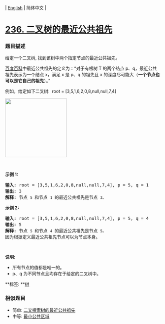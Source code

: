 | [English](README_EN.md) | 简体中文 |

# [236. 二叉树的最近公共祖先](https://leetcode-cn.com/problems/lowest-common-ancestor-of-a-binary-tree)
 ### 题目描述
<p>给定一个二叉树, 找到该树中两个指定节点的最近公共祖先。</p>

<p><a href="https://baike.baidu.com/item/%E6%9C%80%E8%BF%91%E5%85%AC%E5%85%B1%E7%A5%96%E5%85%88/8918834?fr=aladdin" target="_blank">百度百科</a>中最近公共祖先的定义为：&ldquo;对于有根树 T 的两个结点 p、q，最近公共祖先表示为一个结点 x，满足 x 是 p、q 的祖先且 x 的深度尽可能大（<strong>一个节点也可以是它自己的祖先</strong>）。&rdquo;</p>

<p>例如，给定如下二叉树:&nbsp; root =&nbsp;[3,5,1,6,2,0,8,null,null,7,4]</p>

<p><img alt="" src="https://assets.leetcode-cn.com/aliyun-lc-upload/uploads/2018/12/15/binarytree.png" style="height: 190px; width: 200px;"></p>

<p>&nbsp;</p>

<p><strong>示例 1:</strong></p>

<pre><strong>输入:</strong> root = [3,5,1,6,2,0,8,null,null,7,4], p = 5, q = 1
<strong>输出:</strong> 3
<strong>解释: </strong>节点 <code>5 </code>和节点 <code>1 </code>的最近公共祖先是节点 <code>3。</code>
</pre>

<p><strong>示例&nbsp;2:</strong></p>

<pre><strong>输入:</strong> root = [3,5,1,6,2,0,8,null,null,7,4], p = 5, q = 4
<strong>输出:</strong> 5
<strong>解释: </strong>节点 <code>5 </code>和节点 <code>4 </code>的最近公共祖先是节点 <code>5。</code>因为根据定义最近公共祖先节点可以为节点本身。
</pre>

<p>&nbsp;</p>

<p><strong>说明:</strong></p>

<ul>
	<li>所有节点的值都是唯一的。</li>
	<li>p、q 为不同节点且均存在于给定的二叉树中。</li>
</ul>

**标签:	**[树](https://leetcode-cn.com/tag/tree) 
 ### 相似题目
- 简单:	[二叉搜索树的最近公共祖先](https://leetcode-cn.com/problems/lowest-common-ancestor-of-a-binary-search-tree) 
- 中等:	[最小公共区域](https://leetcode-cn.com/problems/smallest-common-region) 
